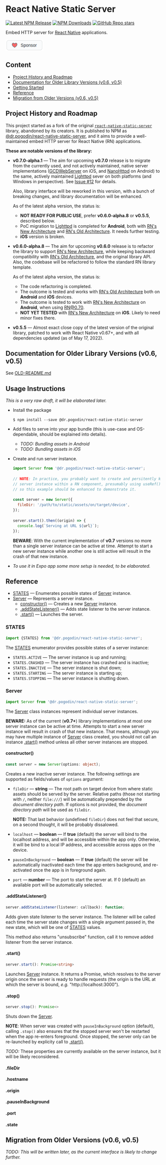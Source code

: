 # React Native Static Server

[![Latest NPM Release](https://img.shields.io/npm/v/@dr.pogodin/react-native-static-server.svg)](https://www.npmjs.com/package/@dr.pogodin/react-native-static-server)
[![NPM Downloads](https://img.shields.io/npm/dm/@dr.pogodin/react-native-static-server.svg)](https://www.npmjs.com/package/@dr.pogodin/react-native-static-server)
[![GitHub Repo stars](https://img.shields.io/github/stars/birdofpreyru/react-native-static-server?style=social)](https://github.com/birdofpreyru/react-native-static-server)

Embed HTTP server for [React Native](https://reactnative.dev) applications.

[![Sponsor](.README/sponsor.png)](https://github.com/sponsors/birdofpreyru)

## Content
- [Project History and Roadmap](#project-history-and-roadmap)
- [Documentation for Older Library Versions (v0.6, v0.5)](./OLD-README.md)
- [Getting Started](#getting-started)
- [Reference](#reference)
- [Migration from Older Versions (v0.6, v0.5)](#migration-from-older-versions-v06-v05)

## Project History and Roadmap

[GCDWebServer]: https://github.com/swisspol/GCDWebServer
[Lighttpd]: https://www.lighttpd.net
[RN's New Architecture]: https://reactnative.dev/docs/the-new-architecture/landing-page
[RN's Old Architecture]: https://reactnative.dev/docs/native-modules-intro

This project started as a fork of the original
[`react-native-static-server`](https://www.npmjs.com/package/react-native-static-server)
library, abandoned by its creators.
It is published to NPM as
[@dr.pogodin/react-native-static-server](https://www.npmjs.com/package/@dr.pogodin/react-native-static-server),
and it aims to provide a well-maintained embed HTTP server for React Native (RN)
applications.

**These are notable versions of the library:**

- **v0.7.0-alpha.1** &mdash; The aim for upcoming **v0.7.0** release is to
  migrate from the currently used, and not actively maintained, native server
  implementations ([GCDWebServer](https://github.com/swisspol/GCDWebServer) on
  iOS, and [NanoHttpd](https://github.com/NanoHttpd/nanohttpd) on Android) to
  the same, actively maintained [Lighttpd] sever on both platforms (and Windows
  in perspective). See
  [Issue #12](https://github.com/birdofpreyru/react-native-static-server/issues/12)
  for details.

  Also, library interface will be reworked in this version, with a bunch of
  breaking changes, and library documentation will be enhanced.

  As of the latest alpha version, the status is:
  - **NOT READY FOR PUBLIC USE**, prefer **v0.6.0-alpha.8** or **v0.5.5**,
    described below.
  - PoC migration to [Lighttpd] is completed for **Android**,
    both with [RN's New Architecture] and [RN's Old Architecture].
    It needs further testing.
  - **iOS** version is broken.

- **v0.6.0-alpha.8** &mdash; The aim for upcoming **v0.6.0** release is
  to refactor the library to support [RN's New Architecture],
  while keeping backward compatibility with [RN's Old Architecture],
  and the original library API. Also, the codebase will be refactored to follow
  the standard RN library template.

  As of the latest alpha version, the status is:
  - The code refactoring is completed.
  - The outcome is tested and works with [RN's Old Architecture] both on
    **Android** and **iOS** devices.
  - The outcome is tested to work with [RN's New Architecture] on **Android**,
    when using RN@0.70.
  - **NOT YET TESTED** with [RN's New Architecture] on **iOS**. Likely to need
    minor fixes there. 

- **v0.5.5** &mdash; Almost exact close copy of the latest version of
  the original library, patched to work with React Native v0.67+,
  and with all dependencies updated (as of May 17, 2022).

## Documentation for Older Library Versions (v0.6, v0.5)
See [OLD-README.md](./OLD-README.md)

## Usage Instructions

_This is a very raw draft, it will be elaborated later._

- Install the package
  ```shell
  $ npm install --save @dr.pogodin/react-native-static-server
  ```
- Add files to serve into your app bundle (this is use-case and OS-dependable,
  should be explained into details).
  - _TODO: Bundling assets in Android_
  - _TODO: Bundling assets in iOS_
  
- Create and run server instance.
  ```js
  import Server from '@dr.pogodin/react-native-static-server';

  // NOTE: In practice, you probably want to create and persitently keep
  // server instance within a RN component, presumably using useRef() hook,
  // so this example should be enhanced to demonstrate it.

  const server = new Server({
    fileDir: '/path/to/static/assets/on/target/device',
  });

  server.start().then((origin) => {
    console.log(`Serving at URL ${url}`);
  });
  ```

  **BEWARE**: With the current implementation of **v0.7** versions no more
  than a single server instance can be active at time. Attempt to start a new
  server instance while another one is still active will result in the crash of
  that new instance.

- _To use it in Expo app some more setup is needed, to be elaborated._

## Reference
- [STATES] &mdash; Enumerates possible states of [Server] instance.
- [Server] &mdash; Represents a server instance.
  - [constructor()] &mdash; Creates a new [Server] instance.
  - [.addStateListener()] &mdash; Adds state listener to the server instance.
  - [.start()] &mdash; Launches the server.

### STATES
[STATES]: #states
```js
import {STATES} from '@dr.pogodin/react-native-static-server';
```
The [STATES] enumerator provides possible states of a server instance:
- `STATES.ACTIVE` &mdash; The server instance is up and running;
- `STATES.CRASHED` &mdash; The server instance has crashed and is inactive;
- `STATES.INACTIVE` &mdash; The server instance is shut down;
- `STATES.STARTING` &mdash; The server instance is starting up;
- `STATES.STOPPING` &mdash; The server instance is shutting down.

### Server
[Server]: #server
```js
import Server from '@dr.pogodin/react-native-static-server';
```
The [Server] class instances represent individual server instances.

**BEWARE:** As of the current (**v0.7+**) library implementations at most one
server instance can be active at time. Attempts to start a new server instance
will result in crash of that new instance. That means, although you may have
multiple instance of [Server] class created, you should not call an instance
[.start()] method unless all other server instances are stopped.

#### constructor()
[constructor()]: #constructor
```ts
const server = new Server(options: object);
```
Creates a new inactive server instance. The following settings are supported
as fields/values of `options` argument:

- `fileDir` &mdash; **string** &mdash; The root path on target device from where
  static assets should be served by the server. Relative paths (those not starting
  with `/`, neither `file:///`) will be automatically prepended by the
  _document directory path_. If options is not provided,
  the _document directory path_ will be used as `fileDir`.

  **NOTE:** That last behavior (undefined `fileDir`) does not feel
  that secure, on a second thought, it will be probably dissalowed.

- `localhost` &mdash; **boolean** &mdash; If **true** (default) the server will
  bind to the localhost address, and will be accessible within the app only.
  Otherwise, it will be bind to a local IP address, and accessible across apps
  on the device.

- `pauseInBackground` &mdash; **boolean** &mdash; If **true** (default)
  the server will be automatically inactivated each time the app enters
  background, and re-activated once the app is in foreground again.

- `port` &mdash; **number** &mdash; The port to start the server at.
  If 0 (default) an available port will be automatically selected.

#### .addStateListener()
[.addStateListener()]: #addstatelistener
```ts
server.addStateListener(listener: callback): function;
```
Adds given state listener to the server instance. The listener will be called
each time the server state changes with a single argument passed in, the new
state, which will be one of [STATES] values.

This method also returns "unsubscribe" function, call it to remove added
listener from the server instance.

#### .start()
[.start()]: #start
```ts
server.start(): Promise<string>
```
Launches [Server] instance. It returns a Promise, which resolves to the server
origin once the server is ready to handle requests (the origin is the URL at
which the server is bound, _e.g._ "http://localhost:3000").

#### .stop()
[.stop()]: #stop
```ts
server.stop(): Promise<>
```
Shuts down the [Server].

**NOTE**: When server was created with `pauseInBackground` option (default),
calling `.stop()` also ensures that the stopped server won't be restarted
when the app re-enters foreground. Once stopped, the server only can be
re-launched by explicity call to [.start()].

_TODO:_ These properties are currently available on the server
instance, but it will be likely reconsidered.

#### .fileDir
#### .hostname
#### .origin
#### .pauseInBackground
#### .port
#### .state

## Migration from Older Versions (v0.6, v0.5)

_TODO: This will be written later, as the current interface is likely to change further._
